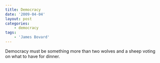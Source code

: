 ```yaml
---
title: Democracy
date: '2009-04-04'
layout: post
categories:
    - democracy
tags:
    - 'James Bovard'
---
```


Democracy must be something more than two wolves and a sheep voting on what to have for dinner.